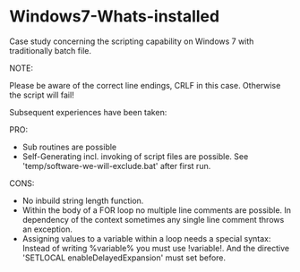 Windows7-Whats-installed
========================

Case study concerning the scripting capability on Windows 7 with traditionally batch file.

NOTE:

  Please be aware of the correct line endings, CRLF in this case.
  Otherwise the script will fail!

Subsequent experiences have been taken:

PRO:
* Sub routines are possible
* Self-Generating incl. invoking of script files are possible. See 'temp/software-we-will-exclude.bat' after first run.


CONS:
* No inbuild string length function.
* Within the body of a FOR loop no multiple line comments are possible.
  In dependency of the context sometimes any single line comment throws an exception.
* Assigning values to a variable within a loop needs a special syntax:
  Instead of writing
  	%variable%
  you must use
    !variable!.
  And the directive 'SETLOCAL enableDelayedExpansion' must set before.

